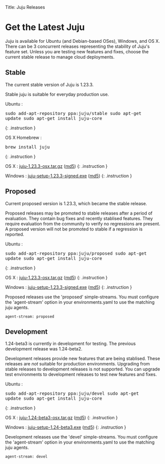 Title: Juju Releases


# Get the Latest Juju

Juju is available for Ubuntu (and Debian-based OSes), Windows, and OS X.
There can be 3 concurrent releases representing the stability of Juju's
feature set. Unless you are testing new features and fixes, choose the
current stable release to manage cloud deployments.


## Stable

The current stable version of Juju is 1.23.3.

Stable juju is suitable for everyday production use.

Ubuntu
: <pre>sudo add-apt-repository ppa:juju/stable
sudo apt-get update
sudo apt-get install juju-core</pre>
{: .instruction }

OS X Homebrew
: <pre>brew install juju</pre>
{: .instruction }

OS X
: [juju-1.23.3-osx.tar.gz](https://launchpad.net/juju-core/1.23/1.23.3/+download/juju-1.23.3-osx.tar.gz) ([md5](https://launchpad.net/juju-core/1.23/1.23.3/+download/juju-1.23.3-osx.tar.gz/+md5))
{: .instruction }

Windows
: [juju-setup-1.23.3-signed.exe](https://launchpad.net/juju-core/1.23/1.23.3/+download/juju-setup-1.23.3-signed.exe) ([md5](https://launchpad.net/juju-core/1.23/1.23.3/+download/juju-setup-1.23.3-signed.exe/+md5))
{: .instruction }


## Proposed

Current proposed version is 1.23.3, which became the stable release.

Proposed releases may be promoted to stable releases after a period of
evaluation. They contain bug fixes and recently stablised features. They
require evaluation from the community to verify no regressions are
present. A proposed version will not be promoted to stable if a
regression is reported.

Ubuntu
: <pre>sudo add-apt-repository ppa:juju/proposed
sudo apt-get update
sudo apt-get install juju-core</pre>
{: .instruction }

OS X
: [juju-1.23.3-osx.tar.gz](https://launchpad.net/juju-core/1.23/1.23.3/+download/juju-1.23.3-osx.tar.gz) ([md5](https://launchpad.net/juju-core/1.23/1.23.3/+download/juju-1.23.3-osx.tar.gz/+md5))
{: .instruction }

Windows
: [juju-setup-1.23.3-signed.exe](https://launchpad.net/juju-core/1.23/1.23.3/+download/juju-setup-1.23.3.exe) ([md5](https://launchpad.net/juju-core/1.23/1.23.3/+download/juju-setup-1.23.3.exe/+md5))
{: .instruction }

Proposed releases use the 'proposed' simple-streams. You must configure
the 'agent-stream' option in your environments.yaml to use the matching
juju agents.

    agent-stream: proposed


## Development

1.24-beta3 is currently in development for testing.
The previous development release was 1.24-beta2.

Development releases provide new features that are being stablised.
These releases are *not* suitable for production environments. Upgrading
from stable releases to development releases is not supported. You can
upgrade test environments to development releases to test new features
and fixes.

Ubuntu
: <pre>sudo add-apt-repository ppa:juju/devel
sudo apt-get update
sudo apt-get install juju-core</pre>
{: .instruction }

OS X
: [juju-1.24-beta3-osx.tar.gz](https://launchpad.net/juju-core/1.24/1.24-beta3/+download/juju-1.24-beta3-osx.tar.gz) ([md5](https://launchpad.net/juju-core/1.24/1.24-beta3/+download/juju-1.24-beta3-osx.tar.gz/+md5))
{: .instruction }

Windows
: [juju-setup-1.24-beta3.exe](https://launchpad.net/juju-core/1.24/1.24-beta3/+download/juju-setup-1.24-beta3.exe) ([md5](https://launchpad.net/juju-core/1.24/1.24-beta3/+download/juju-setup-1.24-beta3.exe/+md5))
{: .instruction }

Development releases use the 'devel' simple-streams. You must configure
the 'agent-stream' option in your environments.yaml to use the matching
juju agents.

    agent-stream: devel
